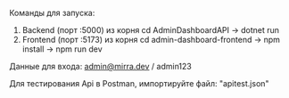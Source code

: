 Команды для запуска:
1. Backend (порт :5000)
из корня cd AdminDashboardAPI -> dotnet run
2. Frontend (порт :5173)
из корня cd admin-dashboard-frontend -> npm install -> npm run dev 

Данные для входа: admin@mirra.dev / admin123

Для тестирования Api в Postman, импортируйте файл: "apitest.json"

